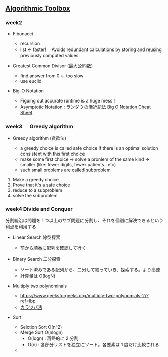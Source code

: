## [Algorithmic Toolbox](https://www.coursera.org/learn/algorithmic-toolbox?specialization=data-structures-algorithms)

### week2

- Fibonacci

  - recursion
  - list <- faster!　 Avoids redundant calculations by storing and reusing previously computed values.

- Greatest Common Divisor (最大公約数)

  - find answer from 0 <- too slow
  - use euclid

- Big-O Notation

  - Figuing out accurate runtime is a huge mess !
  - Asymptotic Notation : ランダウの漸近記法
    [Big O Notation Cheat Sheet](https://flexiple.com/algorithms/big-o-notation-cheat-sheet)

### week3 　 Greedy algorithm

- Greedy algorithm (貪欲法)

  - a greedy choice is called safe choice if there is an optimal solution consistent with this first choice
  - make some first choice -> solve a pronlem of the same kind -> smaller (like: fewer digits, fewer patients.. etc)
  - such small problems are called subproblem

1. Make a greedy choice
2. Prove that it's a safe choice
3. reduce to a subproblem
4. solve the subproblem

### week4 Divide and Conquer

分割統治は問題を 1 つ以上のサブ問題に分割し、それを個別に解決できるという利点を利用する

- Linear Search 線型探索
  - 前から順番に配列を確認して行く
- Binary Search 二分探索

  - ソート済みである配列から、二分して絞っていき、探索する。より高速
  - 計算量は O(logN)

- Multiply two polynominals

  - https://www.geeksforgeeks.org/multiply-two-polynomials-2/?ref=lbp
  - [カラツバ法](https://qiita.com/square1001/items/1aa12e04934b6e749962#3-2-%E7%94%BB%E6%9C%9F%E7%9A%84%E3%81%AA%E6%8E%9B%E3%81%91%E7%AE%97%E3%81%AE%E6%96%B9%E6%B3%95%E3%82%AB%E3%83%A9%E3%83%84%E3%83%90%E6%B3%95)

- Sort
  - Selction Sort O(n^2)
  - Merge Sort O(nlogn)
    - O(logn) : 再帰的に 2 分割
    - O(n) : 各部分リストを独立にソート。各要素は 1 度だけ比較される
  -
